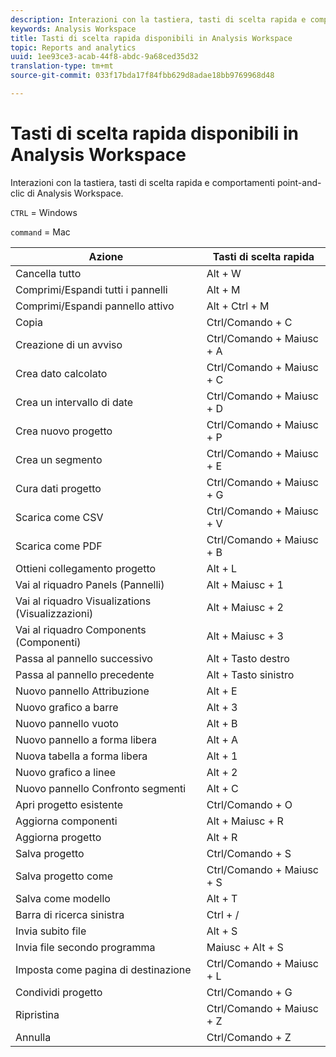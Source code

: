 ```yaml
---
description: Interazioni con la tastiera, tasti di scelta rapida e comportamenti point-and-clic di Analysis Workspace.
keywords: Analysis Workspace
title: Tasti di scelta rapida disponibili in Analysis Workspace
topic: Reports and analytics
uuid: 1ee93ce3-acab-44f8-abdc-9a68ced35d32
translation-type: tm+mt
source-git-commit: 033f17bda17f84fbb629d8adae18bb9769968d48

---
```



# Tasti di scelta rapida disponibili in Analysis Workspace

Interazioni con la tastiera, tasti di scelta rapida e comportamenti point-and-clic di Analysis Workspace.

`CTRL` = Windows

`command` = Mac

| Azione | Tasti di scelta rapida |
|---|---|
| Cancella tutto | Alt + W |
| Comprimi/Espandi tutti i pannelli | Alt + M |
| Comprimi/Espandi pannello attivo | Alt + Ctrl + M |
| Copia | Ctrl/Comando + C |
| Creazione di un avviso | Ctrl/Comando + Maiusc + A |
| Crea dato calcolato | Ctrl/Comando + Maiusc + C |
| Crea un intervallo di date | Ctrl/Comando + Maiusc + D |
| Crea nuovo progetto | Ctrl/Comando + Maiusc + P |
| Crea un segmento | Ctrl/Comando + Maiusc + E |
| Cura dati progetto | Ctrl/Comando + Maiusc + G |
| Scarica come CSV | Ctrl/Comando + Maiusc + V |
| Scarica come PDF | Ctrl/Comando + Maiusc + B |
| Ottieni collegamento progetto | Alt + L |
| Vai al riquadro Panels (Pannelli) | Alt + Maiusc + 1 |
| Vai al riquadro Visualizations (Visualizzazioni) | Alt + Maiusc + 2 |
| Vai al riquadro Components (Componenti) | Alt + Maiusc + 3 |
| Passa al pannello successivo | Alt + Tasto destro |
| Passa al pannello precedente | Alt + Tasto sinistro |
| Nuovo pannello Attribuzione | Alt + E |
| Nuovo grafico a barre | Alt + 3 |
| Nuovo pannello vuoto | Alt + B |
| Nuovo pannello a forma libera | Alt + A |
| Nuova tabella a forma libera | Alt + 1 |
| Nuovo grafico a linee | Alt + 2 |
| Nuovo pannello Confronto segmenti | Alt + C |
| Apri progetto esistente | Ctrl/Comando + O |
| Aggiorna componenti | Alt + Maiusc + R |
| Aggiorna progetto | Alt + R |
| Salva progetto | Ctrl/Comando + S |
| Salva progetto come | Ctrl/Comando + Maiusc + S |
| Salva come modello | Alt + T |
| Barra di ricerca sinistra | Ctrl + / |
| Invia subito file | Alt + S |
| Invia file secondo programma | Maiusc + Alt + S |
| Imposta come pagina di destinazione | Ctrl/Comando + Maiusc + L |
| Condividi progetto | Ctrl/Comando + G |
| Ripristina | Ctrl/Comando + Maiusc + Z |
| Annulla | Ctrl/Comando + Z |
